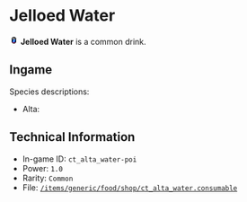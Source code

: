 # Jelloed Water

<img src="https://raw.githubusercontent.com/Ceterai/Enternia/main/items/generic/food/shop/ct_alta_water.png" alt="Jelloed Water icon" loading="lazy" height="16px" width="auto" /> **Jelloed Water** is a common drink.

## Ingame

Species descriptions:

- Alta: 

## Technical Information

- In-game ID: `ct_alta_water-poi`
- Power: `1.0`
- Rarity: `Common`
- File: [`/items/generic/food/shop/ct_alta_water.consumable`](https://github.com/Ceterai/Enternia/blob/main/items/generic/food/shop/ct_alta_water.consumable)
